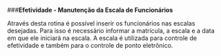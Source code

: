 ###**Efetividade - Manutenção da Escala de Funcionários**

Através desta rotina é possível inserir os funcionários nas escalas desejadas. Para isso é necessário informar a matrícula, a escala e a data em que ele iniciará na escala.
A escala é utilizada para controle de efetividade e também para o controle de ponto eletrônico.
